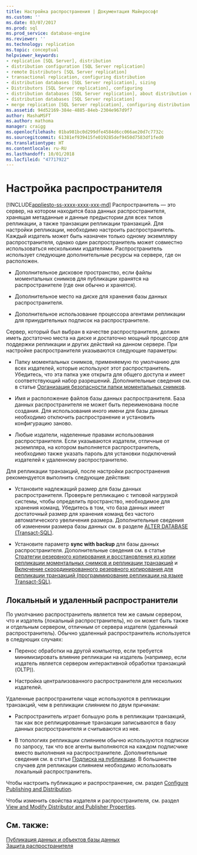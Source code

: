```yaml
---
title: Настройка распространения | Документация Майкрософт
ms.custom: ''
ms.date: 03/07/2017
ms.prod: sql
ms.prod_service: database-engine
ms.reviewer: ''
ms.technology: replication
ms.topic: conceptual
helpviewer_keywords:
- replication [SQL Server], distribution
- distribution configuration [SQL Server replication]
- remote Distributors [SQL Server replication]
- transactional replication, configuring distribution
- distribution databases [SQL Server replication], sizing
- Distributors [SQL Server replication], configuring
- distribution databases [SQL Server replication], about distribution databases
- distribution databases [SQL Server replication]
- merge replication [SQL Server replication], configuring distribution
ms.assetid: 94d52169-384e-4885-84eb-2304e967d9f7
author: MashaMSFT
ms.author: mathoma
manager: craigg
ms.openlocfilehash: 01ba981bc0d299dfe4584d6cc066ae20d7c7732c
ms.sourcegitcommit: 61381ef939415fe019285def9450d7583df1fed0
ms.translationtype: HT
ms.contentlocale: ru-RU
ms.lasthandoff: 10/01/2018
ms.locfileid: "47717922"
---
```

# <a name="configure-distribution"></a>Настройка распространителя
[!INCLUDE[appliesto-ss-xxxx-xxxx-xxx-md](../../includes/appliesto-ss-xxxx-xxxx-xxx-md.md)]
  Распространитель — это сервер, на котором находится база данных распространителя, хранящая метаданные и данные предыстории для всех типов репликации, а также транзакции репликации транзакций. Для настройки репликации, необходимо настроить распространитель. Каждый издатель может быть назначен только одному экземпляру распространителя, однако один распространитель может совместно использоваться несколькими издателями. Распространитель использует следующие дополнительные ресурсы на сервере, где он расположен.  
  
-   Дополнительное дисковое пространство, если файлы моментальных снимков для публикации хранятся на распространителе (где они обычно и хранятся).  
  
-   Дополнительное место на диске для хранения базы данных распространителя.  
  
-   Дополнительное использование процессора агентами репликации для принудительных подписок на распространителе.  
  
 Сервер, который был выбран в качестве распространителя, должен иметь достаточно места на диске и достаточно мощный процессор для поддержки репликации и других действий на данном сервере. При настройке распространителя указываются следующие параметры:  
  
-   Папку моментальных снимков, применяемую по умолчанию для всех издателей, которые используют этот распространитель. Убедитесь, что эта папка уже открыта для общего доступа и имеет соответствующий набор разрешений. Дополнительные сведения см. в статье [Организация безопасности папки моментальных снимков](../../relational-databases/replication/security/secure-the-snapshot-folder.md).  
  
-   Имя и расположение файлов базы данных распространителя. База данных распространителя не может быть переименована после создания. Для использования иного имени для базы данных необходимо отключить распространение и установить конфигурацию заново.  
  
-   Любые издатели, наделенные правами использования распространителя. Если указываются издатели, отличные от экземпляра, на котором выполняется распространитель, необходимо также указать пароль для установки подключений издателей к удаленному распространителю.  
  
 Для репликации транзакций, после настройки распространения рекомендуется выполнить следующие действия:  
  
-   Установите надлежащий размер для базы данных распространителя. Проверьте репликацию с типовой нагрузкой системы, чтобы определить пространство, необходимое для хранения команд. Убедитесь в том, что база данных имеет достаточный размер для хранения команд без частого автоматического увеличения размера. Дополнительные сведения об изменении размера базы данных см. в разделе [ALTER DATABASE (Transact-SQL)](../../t-sql/statements/alter-database-transact-sql.md).  
  
-   Установите параметр **sync with backup** для базы данных распространителя. Дополнительные сведения см. в статье [Стратегии резервного копирования и восстановления из копии репликации моментальных снимков и репликации транзакций](../../relational-databases/replication/administration/strategies-for-backing-up-and-restoring-snapshot-and-transactional-replication.md) и [Включение скоординированного резервного копирования для репликации транзакций (программирование репликации на языке Transact-SQL)](../../relational-databases/replication/administration/enable-coordinated-backups-for-transactional-replication.md).  
  
## <a name="local-and-remote-distributors"></a>Локальный и удаленный распространители  
 По умолчанию распространитель является тем же самым сервером, что и издатель (локальный распространитель), но он может быть также и отдельным сервером, отличным от сервера издателя (удаленный распространитель). Обычно удаленный распространитель используется в следующих случаях:  
  
-   Перенос обработки на другой компьютер, если требуется минимизировать влияние репликации на издатель (например, если издатель является сервером интерактивной обработки транзакций (OLTP)).  
  
-   Настройка централизованного распространителя для нескольких издателей.  
  
 Удаленные распространители чаще используются в репликации транзакций, чем в репликации слиянием по двум причинам:  
  
-   Распространитель играет большую роль в репликации транзакций, так как все реплицированные транзакции записываются в базу данных распространителя и считываются из нее.  
  
-   В топологиях репликации слиянием обычно используются подписки по запросу, так что все агенты выполняются на каждом подписчике вместо выполнения на распространителе. Дополнительные сведения см. в статье [Подписка на публикации](../../relational-databases/replication/subscribe-to-publications.md). В большинстве случаев для репликации слиянием необходимо использовать локальный распространитель.  
  
 Чтобы настроить публикацию и распространение, см. раздел [Configure Publishing and Distribution](../../relational-databases/replication/configure-publishing-and-distribution.md).  
  
 Чтобы изменить свойства издателя и распространителя, см. раздел [View and Modify Distributor and Publisher Properties](../../relational-databases/replication/view-and-modify-distributor-and-publisher-properties.md).  
  
## <a name="see-also"></a>См. также:  
 [Публикация данных и объектов базы данных](../../relational-databases/replication/publish/publish-data-and-database-objects.md)   
 [Защита распространителя](../../relational-databases/replication/security/secure-the-distributor.md)  
  
  
